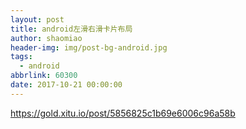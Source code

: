 ```yaml
---
layout: post
title: android左滑右滑卡片布局
author: shaomiao
header-img: img/post-bg-android.jpg
tags:
  - android
abbrlink: 60300
date: 2017-10-21 00:00:00
---
```

https://gold.xitu.io/post/5856825c1b69e6006c96a58b
